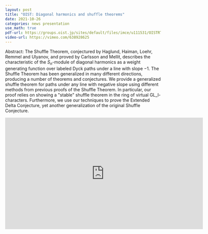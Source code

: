 ```yaml
---
layout: post
title: "OIST: Diagonal harmonics and shuffle theorems"
date: 2021-10-26
categories: news presentation
use_math: true
pdf-url: https://groups.oist.jp/sites/default/files/imce/u111531/OISTRTS_George_Seelinger_2021-10-26.pdf
video-url: https://vimeo.com/638928625
---
```

Abstract: The Shuffle Theorem, conjectured by Haglund, Haiman, Loehr, Remmel and Ulyanov, and proved by Carlsson and Mellit, describes the characteristic of the $S_n$-module of diagonal harmonics as a weight generating function over labeled Dyck paths under a line with slope −1. The Shuffle Theorem has been generalized in many different directions, producing a number of theorems and conjectures. We provide a generalized shuffle theorem for paths under any line with negative slope using different methods from previous proofs of the Shuffle Theorem. In particular, our proof relies on showing a "stable" shuffle theorem in the ring of virtual GL_l-characters. Furthermore, we use our techniques to prove the Extended Delta Conjecture, yet another generalization of the original Shuffle Conjecture.

<iframe title="vimeo-player" src="https://player.vimeo.com/video/638928625?h=c788f0160f" width="640" height="360" frameborder="0" allowfullscreen></iframe>

